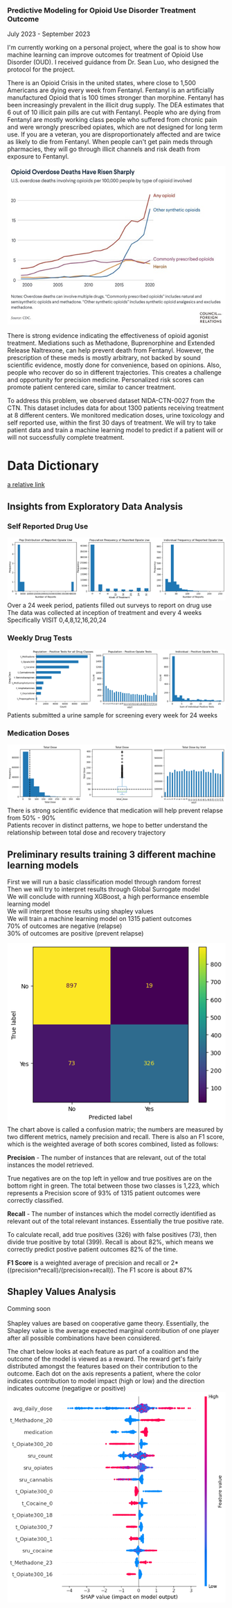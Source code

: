 ### Predictive Modeling for Opioid Use Disorder Treatment Outcome
July 2023 - September 2023

I'm currently working on a personal project, where the goal is to show how machine learning can improve outcomes for treatment of Opioid Use Disorder (OUD).   I received guidance from Dr. Sean Luo, who designed the protocol for the project.

There is an Opioid Crisis in the united states, where close to 1,500 Americans are dying every week from Fentanyl.  Fentanyl is an artificially manufactured Opioid that is 100 times stronger than morphine.  Fentanyl has been increasingly prevalent in the illicit drug supply.  The DEA estimates that 6 out of 10 illicit pain pills are cut with Fentanyl.  People who are dying from Fentanyl are mostly working class people who suffered from chronic pain and were wrongly prescribed opiates, which are not designed for long term use.  If you are a veteran, you are disproportionately affected and are twice as likely to die from Fentanyl.  When people can't get pain meds through pharmacies, they will go through illicit channels and risk death from exposure to Fentanyl.

![CFR Stats](images/o.jpg)

There is strong evidence indicating the effectiveness of opioid agonist treatment.  Mediations such as Methadone, Buprenorphine and Extended Release Naltrexone, can help prevent death from Fentanyl.  However, the prescription of these meds is mostly arbitrary, not backed by sound scientific evidence, mostly done for convenience, based on opinions.  Also, people who recover do so in different trajectories.  This creates a challenge and opportunity for precision medicine.  Personalized risk scores can promote patient centered care, similar to cancer treatment.

To address this problem, we observed dataset NIDA-CTN-0027 from the CTN.  This dataset includes data for about 1300 patients receiving treatment at 8 different centers.  We monitored medication doses, urine toxicology and self reported use, within the first 30 days of treatment.  We will try to take patient data and train a machine learning model to predict if a patient will or will not successfully complete treatment.

# Data Dictionary
[a relative link](data/data_dict.md)

## Insights from Exploratory Data Analysis
### Self Reported Drug Use
![sru eda](images/sru_eda.png)
<br>
Over a 24 week period, patients filled out surveys to report on drug use<br>
The data was collected at inception of treatment and every 4 weeks<br>
Specifically VISIT 0,4,8,12,16,20,24<br>

### Weekly Drug Tests
![uds eda](images/uds_eda.png)
<br>
Patients submitted a urine sample for screening every week for 24 weeks

### Medication Doses
![med eda](images/med_eda.png)
<br>
There is strong scientific evidence that medication will help prevent relapse from 50% - 90%<br>
Patients recover in distinct patterns, we hope to better understand the relationship between total dose
and recovery trajectory<br>

## Preliminary results training 3 different machine learning models

First we will run a basic classification model through random forrest<br>
Then we will try to interpret results through Global Surrogate model<br>
We will conclude with running XGBoost, a high performance ensemble learning model<br>
We will interpret those results using shapley values<br>
We will train a machine learning model on 1315 patient outcomes<br>
70% of outcomes are negative (relapse)<br>
30% of outcomes are positive (prevent relapse)<br>

![Confusion Matrix Random Forres](images/xgb_rs_cm.png)<br>
The chart above is called a confusion matrix; the numbers are measured by two different metrics, namely precision and recall.  There is also an F1 score, which is the weighted average of both scores combined, listed as follows:<br>

**Precision** - The number of instances that are relevant, out of the total instances the model retrieved.<br>  

True negatives are on the top left in yellow and true positives are on the bottom right in green.  The total between those two classes is 1,223, which represents a Precision score of 93% of 1315 patient outcomes were correctly classified. <br>

**Recall** - The number of instances which the model correctly identified as relevant out of the total relevant instances.  Essentially the true positive rate. <br>

To calculate recall, add true positives (326) with false positives (73), then divide true positive by total (399).  Recall is about 82%, which means we correctly predict postive patient outcomes 82% of the time.<br>

**F1 Score** is a weighted average of precision and recall or 2*((precision*recall)/(precision+recall)).  The F1 score is about 87%

## Shapley Values Analysis 
Comming soon<br>
<br>
Shapley values are based on cooperative game theory.  Essentially, the Shapley value is the average expected marginal contribution of one player after all possible combinations have been considered.<br>

The chart below looks at each feature as part of a coalition and the outcome of the model is viewed as a reward.  The reward get's fairly distributed amongst the features based on their contribution to the outcome.  Each dot on the axis represents a patient, where the color indicates contribution to model impact (high or low) and the direction indicates outcome (negatigve or positive)<br>
![SHAP VALUES](images/shap.png)

